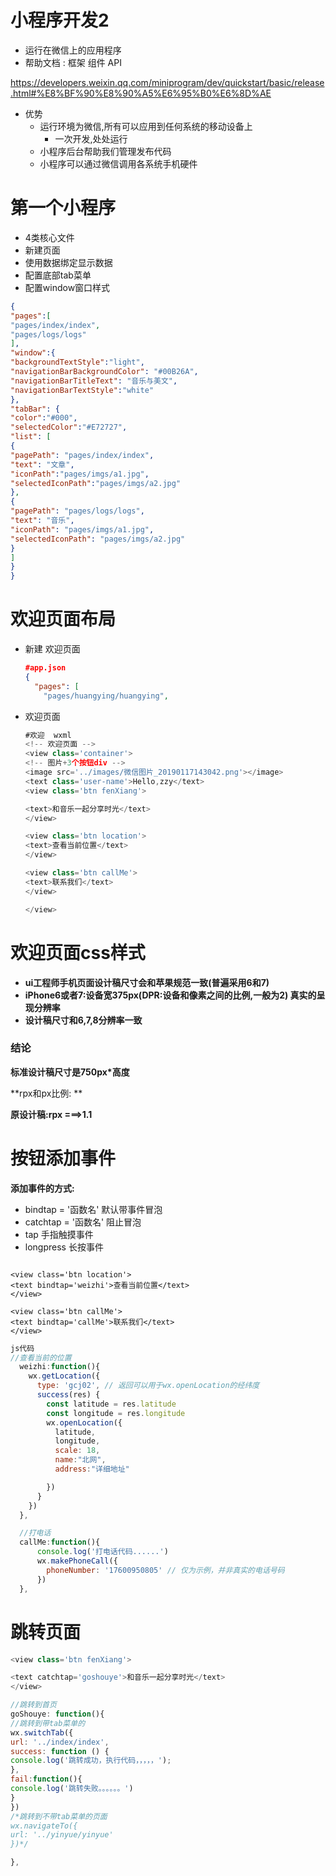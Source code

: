 # 小程序开发2

* 运行在微信上的应用程序
* 帮助文档 :  框架  组件    API

https://developers.weixin.qq.com/miniprogram/dev/quickstart/basic/release.html#%E8%BF%90%E8%90%A5%E6%95%B0%E6%8D%AE

* 优势
  * 运行环境为微信,所有可以应用到任何系统的移动设备上
    * 一次开发,处处运行
  * 小程序后台帮助我们管理发布代码
  * 小程序可以通过微信调用各系统手机硬件

# 第一个小程序

* 4类核心文件
* 新建页面
* 使用数据绑定显示数据
* 配置底部tab菜单
* 配置window窗口样式

~~~json
{
"pages":[
"pages/index/index",
"pages/logs/logs"
],
"window":{
"backgroundTextStyle":"light",
"navigationBarBackgroundColor": "#00B26A",
"navigationBarTitleText": "音乐与美文",
"navigationBarTextStyle":"white"
},
"tabBar": {
"color":"#000",
"selectedColor":"#E72727",
"list": [
{
"pagePath": "pages/index/index",
"text": "文章",
"iconPath":"pages/imgs/a1.jpg",
"selectedIconPath":"pages/imgs/a2.jpg"
},
{
"pagePath": "pages/logs/logs",
"text": "音乐",
"iconPath": "pages/imgs/a1.jpg",
"selectedIconPath": "pages/imgs/a2.jpg"
}
]
}
}

~~~



# 欢迎页面布局

* 新建 欢迎页面

  ~~~json
  #app.json 
  {
    "pages": [
      "pages/huangying/huangying",
  ~~~

* 欢迎页面

  ~~~ js
  #欢迎  wxml
  <!-- 欢迎页面 -->
  <view class='container'>
  <!-- 图片+3个按钮div -->
  <image src='../images/微信图片_20190117143042.png'></image>
  <text class='user-name'>Hello,zzy</text>
  <view class='btn fenXiang'>
  
  <text>和音乐一起分享时光</text>
  </view>
  
  <view class='btn location'>
  <text>查看当前位置</text>
  </view>
  
  <view class='btn callMe'>
  <text>联系我们</text>
  </view>
  
  </view>
  ~~~

# 欢迎页面css样式

* **ui工程师手机页面设计稿尺寸会和苹果规范一致(普遍采用6和7)**
* **iPhone6或者7:设备宽375px(DPR:设备和像素之间的比例,一般为2) 真实的呈现分辨率**
* **设计稿尺寸和6,7,8分辨率一致**

### 结论

**标准设计稿尺寸是750px*高度**

**rpx和px比例: **

**原设计稿:rpx ===>1.1**





# 按钮添加事件

**添加事件的方式:**

* bindtap = '函数名'   默认带事件冒泡
* catchtap = '函数名'   阻止冒泡
* tap  手指触摸事件
* longpress   长按事件   

~~~jiso

<view class='btn location'>
<text bindtap='weizhi'>查看当前位置</text>
</view>

<view class='btn callMe'>
<text bindtap='callMe'>联系我们</text>
</view>
~~~

~~~js
js代码 
//查看当前的位置
  weizhi:function(){
    wx.getLocation({
      type: 'gcj02', // 返回可以用于wx.openLocation的经纬度
      success(res) {
        const latitude = res.latitude
        const longitude = res.longitude
        wx.openLocation({
          latitude,
          longitude,
          scale: 18,
          name:"北网",
          address:"详细地址"

        })
      }
    })
  },

  //打电话
  callMe:function(){
      console.log('打电话代码......')
      wx.makePhoneCall({
        phoneNumber: '17600950805' // 仅为示例，并非真实的电话号码
      })
  },
~~~







# 跳转页面

~~~js
<view class='btn fenXiang'>

<text catchtap='goshouye'>和音乐一起分享时光</text>
</view>
~~~



~~~js
//跳转到首页
goShouye: function(){
//跳转到带tab菜单的
wx.switchTab({
url: '../index/index',
success: function () {
console.log('跳转成功，执行代码，，，，，');
},
fail:function(){
console.log('跳转失败。。。。。。')
}
})
/*跳转到不带tab菜单的页面
wx.navigateTo({
url: '../yinyue/yinyue'
})*/

},
~~~

















































